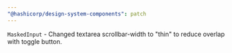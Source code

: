 ```yaml
---
"@hashicorp/design-system-components": patch
---
```


`MaskedInput` - Changed textarea scrollbar-width to "thin" to reduce overlap with toggle button.
